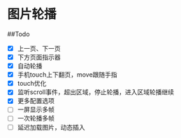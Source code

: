 图片轮播
===

##Todo
- [x] 上一页、下一页
- [x] 下方页面指示器
- [x] 自动轮播
- [x] 手机touch上下翻页，move跟随手指
- [x] touch优化
- [x] 监听scroll事件，超出区域，停止轮播，进入区域轮播继续
- [x] 更多配置选项
- [ ] 一屏显示多帧
- [ ] 一次轮播多帧
- [ ] 延迟加载图片，动态插入
